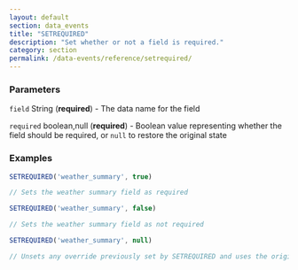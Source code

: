 ```yaml
---
layout: default
section: data_events
title: "SETREQUIRED"
description: "Set whether or not a field is required."
category: section
permalink: /data-events/reference/setrequired/
---
```


### Parameters

`field` String (__required__) - The data name for the field

`required` boolean,null (__required__) - Boolean value representing whether the field should be required, or `null` to restore the original state

### Examples

```js
SETREQUIRED('weather_summary', true)

// Sets the weather summary field as required
```


```js
SETREQUIRED('weather_summary', false)

// Sets the weather summary field as not required
```


```js
SETREQUIRED('weather_summary', null)

// Unsets any override previously set by SETREQUIRED and uses the original setting from the form schema
```
